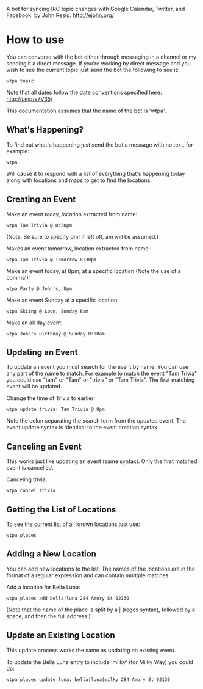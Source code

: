 A bot for syncing IRC topic changes with Google Calendar, Twitter, and Facebook.
  by John Resig: http://ejohn.org/

# How to use

You can converse with the bot either through messaging in a channel or my sending it a direct message. If you're working by direct message and you wish to see the current topic just send the bot the following to see it:

    wtpa topic

Note that all dates follow the date conventions specified here:
http://j.mp/e7V35j

This documentation assumes that the name of the bot is 'wtpa'.

## What's Happening?

To find out what's happening just send the bot a message with no text, for example:

    wtpa

Will cause it to respond with a list of everything that's happening today along with locations and maps to get to find the locations.

## Creating an Event

Make an event today, location extracted from name:

    wtpa Tam Trivia @ 8:30pm

(Note: Be sure to specify pm! If left off, am will be assumed.)

Makes an event tomorrow, location extracted from name:

    wtpa Tam Trivia @ Tomorrow 8:30pm

Make an event today, at 8pm, at a specific location (Note the use of a comma!):

    wtpa Party @ John's, 8pm

Make an event Sunday at a specific location:

    wtpa Skiing @ Loon, Sunday 6am

Make an all day event:

    wtpa John's Birthday @ Sunday 0:00am

## Updating an Event

To update an event you must search for the event by name. You can use any part of the name to match. For example to match the event "Tam Trivia" you could use "tam" or "Tam" or "trivia" or "Tam Trivia". The first matching event will be updated.

Change the time of Trivia to earlier:

    wtpa update trivia: Tam Trivia @ 8pm

Note the colon separating the search term from the updated event. The event update syntax is identical to the event creation syntax.

## Canceling an Event

This works just like updating an event (same syntax). Only the first matched event is cancelled.

Canceling trivia:

    wtpa cancel trivia

## Getting the List of Locations

To see the current list of all known locations just use:

    wtpa places

## Adding a New Location

You can add new locations to the list. The names of the locations are in the format of a regular expression and can contain multiple matches.

Add a location for Bella Luna:

    wtpa places add bella|luna 284 Amory St 02130

(Note that the name of the place is split by a | (regex syntax), followed by a space, and then the full address.)

## Update an Existing Location

This update process works the same as updating an existing event.

To update the Bella Luna entry to include 'milky' (for Milky Way) you could do:

    wtpa places update luna: bella|luna|milky 284 Amory St 02130
